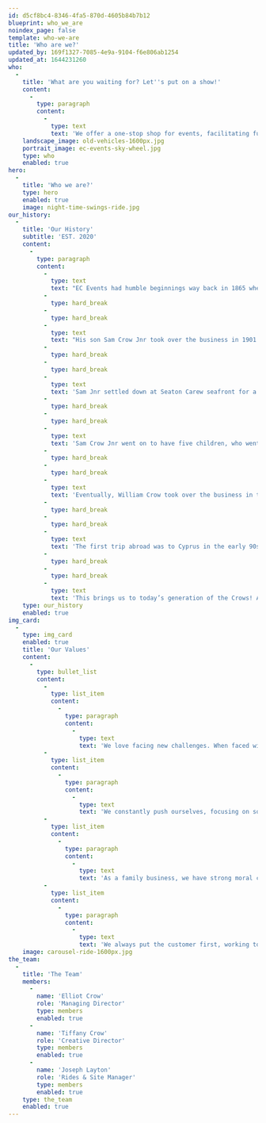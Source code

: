 ```yaml
---
id: d5cf8bc4-8346-4fa5-870d-4605b84b7b12
blueprint: who_we_are
noindex_page: false
template: who-we-are
title: 'Who are we?'
updated_by: 169f1327-7085-4e9a-9104-f6e806ab1254
updated_at: 1644231260
who:
  -
    title: 'What are you waiting for? Let''s put on a show!'
    content:
      -
        type: paragraph
        content:
          -
            type: text
            text: 'We offer a one-stop shop for events, facilitating full event management services. We provide our own rides and giant attractions,  cutting out any middlemen, saving you time and money.'
    landscape_image: old-vehicles-1600px.jpg
    portrait_image: ec-events-sky-wheel.jpg
    type: who
    enabled: true
hero:
  -
    title: 'Who we are?'
    type: hero
    enabled: true
    image: night-time-swings-ride.jpg
our_history:
  -
    title: 'Our History'
    subtitle: 'EST. 2020'
    content:
      -
        type: paragraph
        content:
          -
            type: text
            text: "EC Events had humble beginnings way back in 1865 when Sam Crow ﻿started out with a hand-turned galloping horse ride. He travelled across North Yorkshire and Teesside with the ride relying on 14 horses to transport it.\_"
          -
            type: hard_break
          -
            type: hard_break
          -
            type: text
            text: "His son Sam Crow Jnr took over the business in 1901 when his father was killed by one of his horses age 50 at Darlington Market Place Fair. Sam Jnr decided to have the ride converted to be steam-driven and added cranks to make the galloping horses go up and down like the traditional carousels we know and love today.\_"
          -
            type: hard_break
          -
            type: hard_break
          -
            type: text
            text: 'Sam Jnr settled down at Seaton Carew seafront for a while before the first world war broke out. There he operated his carousel and also purchased a set of swinging chairs from Germany, only the second set to appear in the UK!'
          -
            type: hard_break
          -
            type: hard_break
          -
            type: text
            text: 'Sam Crow Jnr went on to have five children, who went on to become partners in the business expanding with more rides to become the largest fairground operators in the North!'
          -
            type: hard_break
          -
            type: hard_break
          -
            type: text
            text: 'Eventually, William Crow took over the business in the 1970s. His 3 sons each branched out on their own in the 1980s to put their own spin on the original family business. Alan Crow Snr, Williams’ second-born son, expanded the business worldwide with his attractions and the help of his four sons.'
          -
            type: hard_break
          -
            type: hard_break
          -
            type: text
            text: 'The first trip abroad was to Cyprus in the early 90s, later progressing to Dubai in the middle east and then on to Hong Kong. They continued to travel across the globe, all over the far east including China, Malaysia and Thailand then across the Middle East and various countries in Europe.'
          -
            type: hard_break
          -
            type: hard_break
          -
            type: text
            text: 'This brings us to today’s generation of the Crows! Alan’s sons have expanded the business with large roller coasters, giant observation wheels and thrill rides, touring festivals and events in Europe, UK and the Middle East. Whilst they still organise and operate traditional fairs along with providing all kinds of rides, they have driven the business forward into the modern era. Christmas markets, music festivals, beach-themed events, pop up theme parks and stand-alone attractions in tourist hotspots just to name a few! Today the Crow family are one of the UK’s leading events and attractions specialists now with over 150 years of experience in the business.'
    type: our_history
    enabled: true
img_card:
  -
    type: img_card
    enabled: true
    title: 'Our Values'
    content:
      -
        type: bullet_list
        content:
          -
            type: list_item
            content:
              -
                type: paragraph
                content:
                  -
                    type: text
                    text: 'We love facing new challenges. When faced with a hurdle, we jump.'
          -
            type: list_item
            content:
              -
                type: paragraph
                content:
                  -
                    type: text
                    text: 'We constantly push ourselves, focusing on solutions and striving every day to make an impact.'
          -
            type: list_item
            content:
              -
                type: paragraph
                content:
                  -
                    type: text
                    text: 'As a family business, we have strong moral compasses and hold ourselves to a high level of ethics.'
          -
            type: list_item
            content:
              -
                type: paragraph
                content:
                  -
                    type: text
                    text: 'We always put the customer first, working to your specs, communicating transparently and acting with integrity.'
    image: carousel-ride-1600px.jpg
the_team:
  -
    title: 'The Team'
    members:
      -
        name: 'Elliot Crow'
        role: 'Managing Director'
        type: members
        enabled: true
      -
        name: 'Tiffany Crow'
        role: 'Creative Director'
        type: members
        enabled: true
      -
        name: 'Joseph Layton'
        role: 'Rides & Site Manager'
        type: members
        enabled: true
    type: the_team
    enabled: true
---
```

